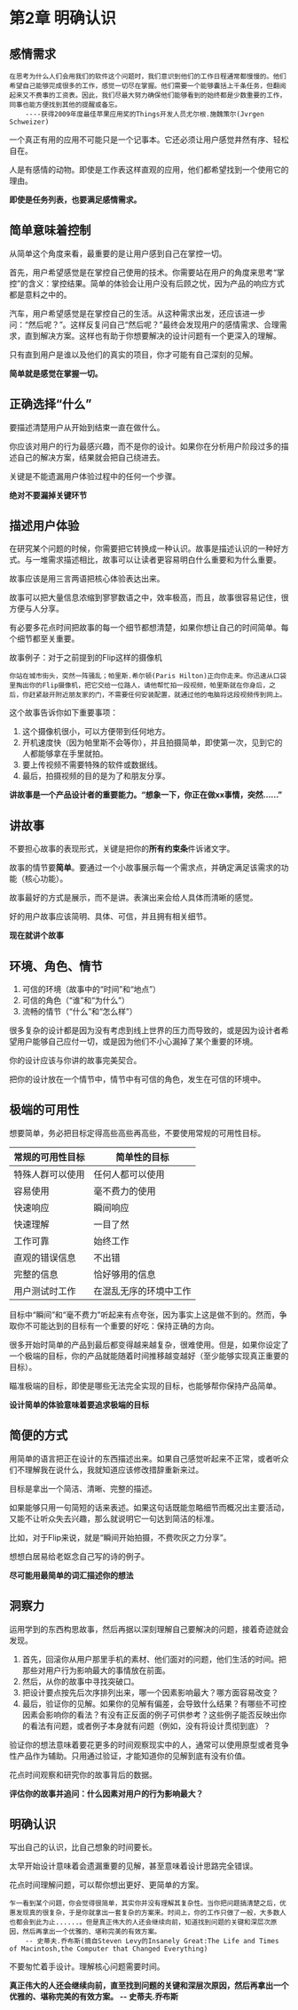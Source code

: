# 第2章 明确认识











## 感情需求

    在思考为什么人们会用我们的软件这个问题时，我们意识到他们的工作日程通常都慢慢的。他们希望自己能够完成很多的工作，感觉一切尽在掌握。他们需要一个能够囊括上千条任务，但翻阅起来又不费事的工资表。因此，我们尽最大努力确保他们能够看到的始终都是少数重要的工作，同事也能方便找到其他的提醒或备忘。
        ----获得2009年度最佳苹果应用奖的Things开发人员尤尔根.施魏策尔(Jvrgen Schweizer)

一个真正有用的应用不可能只是一个记事本。它还必须让用户感觉井然有序、轻松自在。

人是有感情的动物。即使是工作表这样直观的应用，他们都希望找到一个使用它的理由。

**即使是任务列表，也要满足感情需求。**

## 简单意味着控制

从简单这个角度来看，最重要的是让用户感到自己在掌控一切。

首先，用户希望感觉是在掌控自己使用的技术。你需要站在用户的角度来思考“掌控”的含义：掌控结果。简单的体验会让用户没有后顾之忧，因为产品的响应方式都是意料之中的。

汽车，用户希望感觉是在掌控自己的生活。从这种需求出发，还应该进一步问：“然后呢？”。这样反复问自己“然后呢？”最终会发现用户的感情需求、合理需求，直到解决方案。这样也有助于你想要解决的设计问题有一个更深入的理解。

只有直到用户是谁以及他们的真实的项目，你才可能有自己深刻的见解。

**简单就是感觉在掌握一切。**

## 正确选择“什么”

要描述清楚用户从开始到结束一直在做什么。

你应该对用户的行为最感兴趣，而不是你的设计。如果你在分析用户阶段过多的描述自己的解决方案，结果就会把自己绕进去。


关键是不能遗漏用户体验过程中的任何一个步骤。

**绝对不要漏掉关键环节**

## 描述用户体验

在研究某个问题的时候，你需要把它转换成一种认识。故事是描述认识的一种好方式。与一堆需求描述相比，故事可以让读者更容易明白什么重要和为什么重要。

故事应该是用三言两语把核心体验表达出来。

故事可以把大量信息浓缩到寥寥数语之中，效率极高，而且，故事很容易记住，很方便与人分享。

有必要多花点时间把故事的每一个细节都想清楚，如果你想让自己的时间简单。每个细节都至关重要。

故事例子：对于之前提到的Flip这样的摄像机

    你站在城市街头，突然一阵骚乱；帕里斯.希尔顿(Paris Hilton)正向你走来。你迅速从口袋里掏出你的Flip摄像机，把它交给一位路人，请他帮忙拍一段视频，帕里斯就在你身后，之后，你赶紧敲开附近朋友家的门，不需要任何安装配置，就通过他的电脑将这段视频传到网上。
    
这个故事告诉你如下重要事项：

1. 这个摄像机很小，可以方便带到任何地方。
2. 开机速度快（因为帕里斯不会等你），并且拍摄简单，即使第一次，见到它的人都能够拿在手里就拍。
3. 要上传视频不需要特殊的软件或数据线。
4. 最后，拍摄视频的目的是为了和朋友分享。


**讲故事是一个产品设计者的重要能力。“想象一下，你正在做xx事情，突然......”**

## 讲故事

不要担心故事的表现形式，关键是把你的**所有约束条**件诉诸文字。

故事的情节要**简单**。要通过一个小故事展示每一个需求点，并确定满足该需求的功能（核心功能）。

故事最好的方式是展示，而不是讲。表演出来会给人具体而清晰的感觉。

好的用户故事应该简明、具体、可信，并且拥有相关细节。

**现在就讲个故事**

## 环境、角色、情节

1. 可信的环境（故事中的“时间”和“地点”）
2. 可信的角色（“谁”和“为什么”）
3. 流畅的情节（“什么”和“怎么样”）

很多复杂的设计都是因为没有考虑到线上世界的压力而导致的，或是因为设计者希望用户能够自己应付一切，或是因为他们不小心漏掉了某个重要的环境。

你的设计应该与你讲的故事完美契合。 

把你的设计放在一个情节中，情节中有可信的角色，发生在可信的环境中。

## 极端的可用性

想要简单，务必把目标定得高些高些再高些，不要使用常规的可用性目标。

| 常规的可用性目标 | 简单性的目标 |
| -- | -- |
| 特殊人群可以使用 | 任何人都可以使用 |
| 容易使用 | 毫不费力的使用 |
| 快速响应 | 瞬间响应 |
| 快速理解 | 一目了然 |
| 工作可靠 | 始终工作 |
| 直观的错误信息 | 不出错 |
| 完整的信息 | 恰好够用的信息 |
| 用户测试时工作 | 在混乱无序的环境中工作 |


目标中“瞬间”和“毫不费力”听起来有点夸张，因为事实上这是做不到的。然而，争取你不可能达到的目标有一个重要的好吃：保持正确的方向。

很多开始时简单的产品到最后都变得越来越复杂，很难使用。但是，如果你设定了一个极端的目标，你的产品就能随着时间推移越变越好（至少能够实现真正重要的目标）。

瞄准极端的目标，即使是哪些无法完全实现的目标，也能够帮你保持产品简单。

**设计简单的体验意味着要追求极端的目标**

## 简便的方式

用简单的语言把正在设计的东西描述出来。如果自己感觉听起来不正常，或者听众们不理解我在说什么，我就知道应该修改措辞重新来过。

目标是拿出一个简洁、清晰、完整的描述。

如果能够只用一句简短的话来表述。如果这句话既能忽略细节而概况出主要活动，又能不让听众失去兴趣，那么就说明它一句达到简洁的标准。

比如，对于Flip来说，就是“瞬间开始拍摄，不费吹灰之力分享”。

想想白居易给老妪念自己写的诗的例子。

**尽可能用最简单的词汇描述你的想法**

## 洞察力

运用学到的东西构思故事，然后再据以深刻理解自己要解决的问题，接着奇迹就会发现。


1. 首先，回滚你从用户那里手机的素材、他们面对的问题，他们生活的时间。把那些对用户行为影响最大的事情放在前面。
2. 然后，从你的故事中寻找突破口。
3. 把设计要点按先后次序排列出来，哪一个因素影响最大？哪方面容易改变？
4. 最后，验证你的见解。如果你的见解有偏差，会导致什么结果？有哪些不可控因素会影响你的看法？有没有正反面的例子可供参考？这些例子能否反映出你的看法有问题，或者例子本身就有问题（例如，没有将设计贯彻到底）？

验证你的想法意味着要花更多的时间观察现实中的人，通常可以使用原型或者竞争性产品作为辅助。只用通过验证，才能知道你的见解到底有没有价值。

花点时间观察和研究你的故事背后的数据。

**评估你的故事并追问：什么因素对用户的行为影响最大？**

## 明确认识

写出自己的认识，比自己想象的时间要长。

太早开始设计意味着会遗漏重要的见解，甚至意味着设计思路完全错误。

花点时间理解问题，可以帮你想出更好、更简单的方案。

```
乍一看到某个问题，你会觉得很简单，其实你并没有理解其复杂性。当你把问题搞清楚之后，优惠发现真的很复杂，于是你就拿出一套复杂的方案来。时间上，你的工作只做了一般，大多数人也都会到此为止......。但是真正伟大的人还会继续向前，知道找到问题的关键和深层次原因，然后再拿出一个优雅的、堪称完美的有效方案。
    -- 史蒂夫.乔布斯(摘自Steven Levy的Insanely Great:The Life and Times of Macintosh,the Computer that Changed Everything)
```

不要匆忙着手设计。理解核心问题需要时间。

**真正伟大的人还会继续向前，直至找到问题的关键和深层次原因，然后再拿出一个优雅的、堪称完美的有效方案。 -- 史蒂夫.乔布斯**